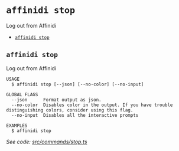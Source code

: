 `affinidi stop`
===============

Log out from Affinidi

* [`affinidi stop`](#affinidi-stop)

## `affinidi stop`

Log out from Affinidi

```
USAGE
  $ affinidi stop [--json] [--no-color] [--no-input]

GLOBAL FLAGS
  --json      Format output as json.
  --no-color  Disables color in the output. If you have trouble distinguishing colors, consider using this flag.
  --no-input  Disables all the interactive prompts

EXAMPLES
  $ affinidi stop
```

_See code: [src/commands/stop.ts](https://github.com/affinidi/affinidi-cli/blob/v2.7.0/src/commands/stop.ts)_
